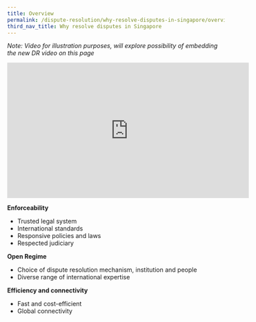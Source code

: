```yaml
---
title: Overview
permalink: /dispute-resolution/why-resolve-disputes-in-singapore/overview
third_nav_title: Why resolve disputes in Singapore
---
```


*Note: Video for illustration purposes, will explore possibility of embedding the new DR video on this page*
<iframe width="560" height="315" src="https://www.youtube.com/embed/CnO9jgl7kIE" frameborder="0" allow="accelerometer; autoplay; clipboard-write; encrypted-media; gyroscope; picture-in-picture" allowfullscreen></iframe>

**Enforceability**
- Trusted legal system
- International standards 
- Responsive policies and laws 
- Respected judiciary

**Open Regime**
- Choice of dispute resolution mechanism, institution and people
- Diverse range of international expertise

**Efficiency and connectivity**
- Fast and cost-efficient
- Global connectivity
